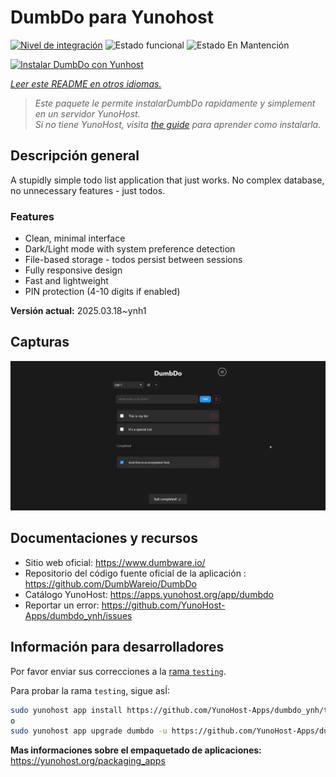 <!--
Este archivo README esta generado automaticamente<https://github.com/YunoHost/apps/tree/master/tools/readme_generator>
No se debe editar a mano.
-->

# DumbDo para Yunohost

[![Nivel de integración](https://apps.yunohost.org/badge/integration/dumbdo)](https://ci-apps.yunohost.org/ci/apps/dumbdo/)
![Estado funcional](https://apps.yunohost.org/badge/state/dumbdo)
![Estado En Mantención](https://apps.yunohost.org/badge/maintained/dumbdo)

[![Instalar DumbDo con Yunhost](https://install-app.yunohost.org/install-with-yunohost.svg)](https://install-app.yunohost.org/?app=dumbdo)

*[Leer este README en otros idiomas.](./ALL_README.md)*

> *Este paquete le permite instalarDumbDo rapidamente y simplement en un servidor YunoHost.*  
> *Si no tiene YunoHost, visita [the guide](https://yunohost.org/install) para aprender como instalarla.*

## Descripción general

A stupidly simple todo list application that just works. No complex database, no unnecessary features - just todos.

### Features

- Clean, minimal interface
- Dark/Light mode with system preference detection
- File-based storage - todos persist between sessions
- Fully responsive design
- Fast and lightweight
- PIN protection (4-10 digits if enabled)


**Versión actual:** 2025.03.18~ynh1

## Capturas

![Captura de DumbDo](./doc/screenshots/screenshot.png)

## Documentaciones y recursos

- Sitio web oficial: <https://www.dumbware.io/>
- Repositorio del código fuente oficial de la aplicación : <https://github.com/DumbWareio/DumbDo>
- Catálogo YunoHost: <https://apps.yunohost.org/app/dumbdo>
- Reportar un error: <https://github.com/YunoHost-Apps/dumbdo_ynh/issues>

## Información para desarrolladores

Por favor enviar sus correcciones a la [rama `testing`](https://github.com/YunoHost-Apps/dumbdo_ynh/tree/testing).

Para probar la rama `testing`, sigue asÍ:

```bash
sudo yunohost app install https://github.com/YunoHost-Apps/dumbdo_ynh/tree/testing --debug
o
sudo yunohost app upgrade dumbdo -u https://github.com/YunoHost-Apps/dumbdo_ynh/tree/testing --debug
```

**Mas informaciones sobre el empaquetado de aplicaciones:** <https://yunohost.org/packaging_apps>
